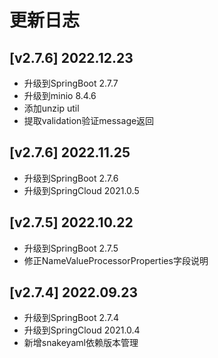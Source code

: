 # 更新日志

## [v2.7.6] 2022.12.23
- 升级到SpringBoot 2.7.7
- 升级到minio 8.4.6
- 添加unzip util
- 提取validation验证message返回

## [v2.7.6] 2022.11.25
- 升级到SpringBoot 2.7.6
- 升级到SpringCloud 2021.0.5

## [v2.7.5] 2022.10.22
- 升级到SpringBoot 2.7.5
- 修正NameValueProcessorProperties字段说明

## [v2.7.4] 2022.09.23
- 升级到SpringBoot 2.7.4
- 升级到SpringCloud 2021.0.4
- 新增snakeyaml依赖版本管理